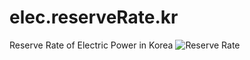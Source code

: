 # elec.reserveRate.kr
Reserve Rate of Electric Power in Korea
![Reserve Rate](./reserveRate.2003-2018.png, "Reserve Rate")
